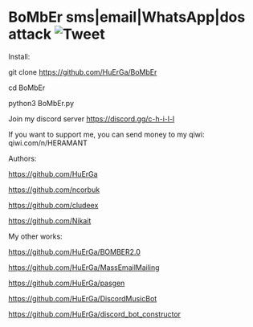 # BoMbEr sms|email|WhatsApp|dos attack ![Tweet](https://img.shields.io/twitter/url/http/shields.io.svg?style=social)

Install:

git clone https://github.com/HuErGa/BoMbEr

cd BoMbEr

python3 BoMbEr.py

Join my discord server https://discord.gg/c-h-i-l-l

If you want to support me, you can send money to my qiwi: qiwi.com/n/HERAMANT

Authors:

https://github.com/HuErGa

https://github.com/ncorbuk

https://github.com/cludeex

https://github.com/Nikait

My other works:

https://github.com/HuErGa/BOMBER2.0

https://github.com/HuErGa/MassEmailMailing

https://github.com/HuErGa/pasgen

https://github.com/HuErGa/DiscordMusicBot

https://github.com/HuErGa/discord_bot_constructor
